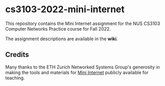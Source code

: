 # cs3103-2022-mini-internet

This repository contains the Mini Internet assignment for the NUS CS3103 Computer Networks Practice course for Fall 2022.

The assignment descriptions are available in the **wiki**.

## Credits

Many thanks to the ETH Zurich Networked Systems Group's generosity in making the tools and materials for [Mini Internet](https://github.com/nsg-ethz/mini_internet_project) publicly available for teaching.
